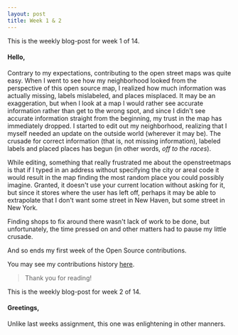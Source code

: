 ```yaml
---
layout: post
title: Week 1 & 2
---
```


This is the weekly blog-post for week 1 of 14.

#### Hello,

Contrary to my expectations, contributing to the open street maps was quite easy. When I went to see how my neighborhood looked from the perspective of this open source map, I realized how much information was actually missing, labels mislabeled, and places misplaced. It may be an exaggeration, but when I look at a map I would rather see accurate information rather than get to the wrong spot, and since I didn't see accurate information straight from the beginning, my trust in the map has immediately dropped. I started to edit out my neighborhood, realizing that I myself needed an update on the outside world (wherever it may be). The crusade for correct information (that is, not missing information), labeled labels and placed places has begun (in other words, *off to the races*). 

While editing, something that really frustrated me about the openstreetmaps is that if I typed in an address without specifying the city or areal code it would result in the map finding the most random place you could possibly imagine. Granted, it doesn't use your current location without asking for it, but since it stores where the user has left off, perhaps it may be able to extrapolate that I don't want some street in New Haven, but some street in New York.

Finding shops to fix around there wasn't lack of work to be done, but unfortunately, the time pressed on and other matters had to pause my little crusade.

And so ends my first week of the Open Source contributions.


You may see my contributions history [here](https://www.openstreetmap.org/user/Chocolate-Spaghet/history).

>Thank you for reading!

This is the weekly blog-post for week 2 of 14.

#### Greetings,

Unlike last weeks assignment, this one was enlightening in other manners.
